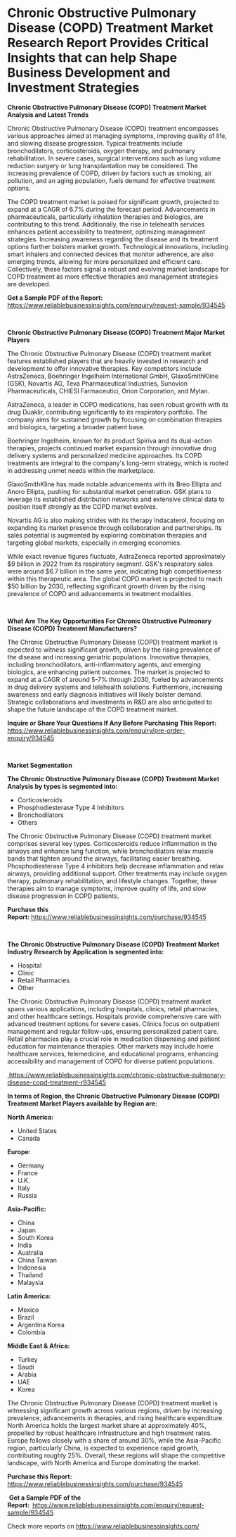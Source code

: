 <p><h1>Chronic Obstructive Pulmonary Disease (COPD) Treatment Market Research Report Provides Critical Insights that can help Shape Business Development and Investment Strategies</h1></p><p><strong>Chronic Obstructive Pulmonary Disease (COPD) Treatment Market Analysis and Latest Trends</strong></p>
<p><p>Chronic Obstructive Pulmonary Disease (COPD) treatment encompasses various approaches aimed at managing symptoms, improving quality of life, and slowing disease progression. Typical treatments include bronchodilators, corticosteroids, oxygen therapy, and pulmonary rehabilitation. In severe cases, surgical interventions such as lung volume reduction surgery or lung transplantation may be considered. The increasing prevalence of COPD, driven by factors such as smoking, air pollution, and an aging population, fuels demand for effective treatment options.</p><p>The COPD treatment market is poised for significant growth, projected to expand at a CAGR of 6.7% during the forecast period. Advancements in pharmaceuticals, particularly inhalation therapies and biologics, are contributing to this trend. Additionally, the rise in telehealth services enhances patient accessibility to treatment, optimizing management strategies. Increasing awareness regarding the disease and its treatment options further bolsters market growth. Technological innovations, including smart inhalers and connected devices that monitor adherence, are also emerging trends, allowing for more personalized and efficient care. Collectively, these factors signal a robust and evolving market landscape for COPD treatment as more effective therapies and management strategies are developed.</p></p>
<p><strong>Get a Sample PDF of the Report:&nbsp;</strong> <a href="https://www.reliablebusinessinsights.com/enquiry/request-sample/934545?utm_campaign=1106&utm_medium=2&utm_source=Github&utm_content=ia&utm_term=03032025&utm_id=chronic-obstructive-pulmonary-disease-copd-treatment">https://www.reliablebusinessinsights.com/enquiry/request-sample/934545</a></p>
<p>&nbsp;</p>
<p><strong>Chronic Obstructive Pulmonary Disease (COPD) Treatment Major Market Players</strong></p>
<p><p>The Chronic Obstructive Pulmonary Disease (COPD) treatment market features established players that are heavily invested in research and development to offer innovative therapies. Key competitors include AstraZeneca, Boehringer Ingelheim International GmbH, GlaxoSmithKline (GSK), Novartis AG, Teva Pharmaceutical Industries, Sunovion Pharmaceuticals, CHIESI Farmaceutici, Orion Corporation, and Mylan.</p><p>AstraZeneca, a leader in COPD medications, has seen robust growth with its drug Duaklir, contributing significantly to its respiratory portfolio. The company aims for sustained growth by focusing on combination therapies and biologics, targeting a broader patient base.</p><p>Boehringer Ingelheim, known for its product Spiriva and its dual-action therapies, projects continued market expansion through innovative drug delivery systems and personalized medicine approaches. Its COPD treatments are integral to the company's long-term strategy, which is rooted in addressing unmet needs within the marketplace.</p><p>GlaxoSmithKline has made notable advancements with its Breo Ellipta and Anoro Ellipta, pushing for substantial market penetration. GSK plans to leverage its established distribution networks and extensive clinical data to position itself strongly as the COPD market evolves.</p><p>Novartis AG is also making strides with its therapy Indacaterol, focusing on expanding its market presence through collaboration and partnerships. Its sales potential is augmented by exploring combination therapies and targeting global markets, especially in emerging economies.</p><p>While exact revenue figures fluctuate, AstraZeneca reported approximately $9 billion in 2022 from its respiratory segment. GSK's respiratory sales were around $6.7 billion in the same year, indicating high competitiveness within this therapeutic area. The global COPD market is projected to reach $50 billion by 2030, reflecting significant growth driven by the rising prevalence of COPD and advancements in treatment modalities.</p></p>
<p>&nbsp;</p>
<p><strong>What Are The Key Opportunities For Chronic Obstructive Pulmonary Disease (COPD) Treatment Manufacturers?</strong></p>
<p><p>The Chronic Obstructive Pulmonary Disease (COPD) treatment market is expected to witness significant growth, driven by the rising prevalence of the disease and increasing geriatric populations. Innovative therapies, including bronchodilators, anti-inflammatory agents, and emerging biologics, are enhancing patient outcomes. The market is projected to expand at a CAGR of around 5-7% through 2030, fueled by advancements in drug delivery systems and telehealth solutions. Furthermore, increasing awareness and early diagnosis initiatives will likely bolster demand. Strategic collaborations and investments in R&D are also anticipated to shape the future landscape of the COPD treatment market.</p></p>
<p><strong>Inquire or Share Your Questions If Any Before Purchasing This Report:</strong> <a href="https://www.reliablebusinessinsights.com/enquiry/pre-order-enquiry/934545?utm_campaign=1106&utm_medium=2&utm_source=Github&utm_content=ia&utm_term=03032025&utm_id=chronic-obstructive-pulmonary-disease-copd-treatment">https://www.reliablebusinessinsights.com/enquiry/pre-order-enquiry/934545</a></p>
<p>&nbsp;</p>
<p><strong>Market Segmentation</strong></p>
<p><strong>The Chronic Obstructive Pulmonary Disease (COPD) Treatment Market Analysis by types is segmented into:</strong></p>
<p><ul><li>Corticosteroids</li><li>Phosphodiesterase Type 4 Inhibitors</li><li>Bronchodilators</li><li>Others</li></ul></p>
<p><p>The Chronic Obstructive Pulmonary Disease (COPD) treatment market comprises several key types. Corticosteroids reduce inflammation in the airways and enhance lung function, while bronchodilators relax muscle bands that tighten around the airways, facilitating easier breathing. Phosphodiesterase Type 4 inhibitors help decrease inflammation and relax airways, providing additional support. Other treatments may include oxygen therapy, pulmonary rehabilitation, and lifestyle changes. Together, these therapies aim to manage symptoms, improve quality of life, and slow disease progression in COPD patients.</p></p>
<p><strong>Purchase this Report:&nbsp;</strong><a href="https://www.reliablebusinessinsights.com/purchase/934545?utm_campaign=1106&utm_medium=2&utm_source=Github&utm_content=ia&utm_term=03032025&utm_id=chronic-obstructive-pulmonary-disease-copd-treatment">https://www.reliablebusinessinsights.com/purchase/934545</a></p>
<p>&nbsp;</p>
<p><strong>The Chronic Obstructive Pulmonary Disease (COPD) Treatment Market Industry Research by Application is segmented into:</strong></p>
<p><ul><li>Hospital</li><li>Clinic</li><li>Retail Pharmacies</li><li>Other</li></ul></p>
<p><p>The Chronic Obstructive Pulmonary Disease (COPD) treatment market spans various applications, including hospitals, clinics, retail pharmacies, and other healthcare settings. Hospitals provide comprehensive care with advanced treatment options for severe cases. Clinics focus on outpatient management and regular follow-ups, ensuring personalized patient care. Retail pharmacies play a crucial role in medication dispensing and patient education for maintenance therapies. Other markets may include home healthcare services, telemedicine, and educational programs, enhancing accessibility and management of COPD for diverse patient populations.</p></p>
<p><a href="https://www.reliablebusinessinsights.com/chronic-obstructive-pulmonary-disease-copd-treatment-r934545?utm_campaign=1106&utm_medium=2&utm_source=Github&utm_content=ia&utm_term=03032025&utm_id=chronic-obstructive-pulmonary-disease-copd-treatment">&nbsp;https://www.reliablebusinessinsights.com/chronic-obstructive-pulmonary-disease-copd-treatment-r934545</a></p>
<p><strong>In terms of Region, the Chronic Obstructive Pulmonary Disease (COPD) Treatment Market Players available by Region are:</strong></p>
<p>
    <p> <strong> North America: </strong>
        <ul>
            <li>United States</li>
            <li>Canada</li>
        </ul>
        </p> 
    <p> <strong> Europe: </strong>
        <ul>
            <li>Germany</li>
            <li>France</li>
            <li>U.K.</li>
            <li>Italy</li>
            <li>Russia</li>
        </ul>
        </p> 
    <p> <strong> Asia-Pacific: </strong>
        <ul>
            <li>China</li>
            <li>Japan</li>
            <li>South Korea</li>
            <li>India</li>
            <li>Australia</li>
            <li>China Taiwan</li>
            <li>Indonesia</li>
            <li>Thailand</li>
            <li>Malaysia</li>
        </ul>
        </p> 
    <p> <strong> Latin America: </strong>
        <ul>
            <li>Mexico</li>
            <li>Brazil</li>
            <li>Argentina Korea</li>
            <li>Colombia</li>
        </ul>
        </p> 
    <p> <strong> Middle East & Africa: </strong>
        <ul>
            <li>Turkey</li>
            <li>Saudi</li>
            <li>Arabia</li>
            <li>UAE</li>
            <li>Korea</li>
        </ul>
    </p>
    </p>
<p><p>The Chronic Obstructive Pulmonary Disease (COPD) treatment market is witnessing significant growth across various regions, driven by increasing prevalence, advancements in therapies, and rising healthcare expenditure. North America holds the largest market share at approximately 40%, propelled by robust healthcare infrastructure and high treatment rates. Europe follows closely with a share of around 30%, while the Asia-Pacific region, particularly China, is expected to experience rapid growth, contributing roughly 25%. Overall, these regions will shape the competitive landscape, with North America and Europe dominating the market.</p></p>
<p><strong>Purchase this Report: </strong><a href="https://www.reliablebusinessinsights.com/purchase/934545?utm_campaign=1106&utm_medium=2&utm_source=Github&utm_content=ia&utm_term=03032025&utm_id=chronic-obstructive-pulmonary-disease-copd-treatment">https://www.reliablebusinessinsights.com/purchase/934545</a></p>
<p>&nbsp;<strong>Get a Sample PDF of the Report:&nbsp;&nbsp;</strong><a href="https://www.reliablebusinessinsights.com/enquiry/request-sample/934545?utm_campaign=1106&utm_medium=2&utm_source=Github&utm_content=ia&utm_term=03032025&utm_id=chronic-obstructive-pulmonary-disease-copd-treatment">https://www.reliablebusinessinsights.com/enquiry/request-sample/934545</a></p>
<p><strong></strong></p>
<p>Check more reports on <a href="https://www.reliablebusinessinsights.com/?utm_campaign=1106&utm_medium=2&utm_source=Github&utm_content=ia&utm_term=03032025&utm_id=chronic-obstructive-pulmonary-disease-copd-treatment">https://www.reliablebusinessinsights.com/</a></p>